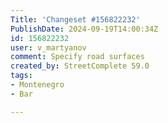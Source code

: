 ```yaml
---
Title: 'Changeset #156822232'
PublishDate: 2024-09-19T14:00:34Z
id: 156822232
user: v_martyanov
comment: Specify road surfaces
created_by: StreetComplete 59.0
tags:
- Montenegro
- Bar

---
```

